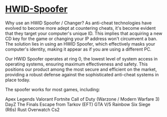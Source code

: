 # [HWlD-Spoofer]()

Why use an HWID Spoofer / Changer?
As anti-cheat technologies have evolved to become more adept at countering cheats, it's become evident that they target your computer's unique ID. This implies that acquiring a new CD key for the game or changing your IP address won't circumvent a ban. The solution lies in using an HWID Spoofer, which effectively masks your computer's identity, making it appear as if you are using a different PC.

Our HWID Spoofer operates at ring 0, the lowest level of system access in operating systems, ensuring maximum effectiveness and safety. This positions our product among the most secure and efficient on the market, providing a robust defense against the sophisticated anti-cheat systems in place today.


 The spoofer works for most games, including:

Apex Legends
Valorant
Fortnite
Call of Duty (Warzone / Modern Warfare 3)
DayZ
The Finals
Escape from Tarkov (EFT)
GTA V/5
Rainbow Six Siege (R6s)
Rust
Overwatch
Cs2

